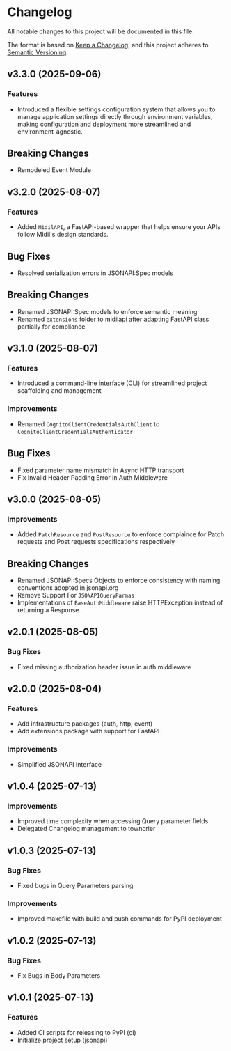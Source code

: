 # Changelog

All notable changes to this project will be documented in this file.

The format is based on [Keep a Changelog](https://keepachangelog.com/en/1.0.0/),
and this project adheres to [Semantic Versioning](https://semver.org/spec/v2.0.0.html).

## v3.3.0 (2025-09-06)

### Features

- Introduced a flexible settings configuration system that allows you to manage application settings directly through environment variables, making configuration and deployment more streamlined and environment-agnostic.

## Breaking Changes

- Remodeled Event Module


## v3.2.0 (2025-08-07)

### Features

- Added `MidilAPI`, a FastAPI-based wrapper that helps ensure your APIs follow Midil's design standards.

## Bug Fixes

- Resolved serialization errors in JSONAPI:Spec models

## Breaking Changes

- Renamed JSONAPI:Spec models to enforce semantic meaning
- Renamed `extensions` folder to midilapi after adapting FastAPI class partially for compliance


## v3.1.0 (2025-08-07)

### Features

- Introduced a command-line interface (CLI) for streamlined project scaffolding and management

### Improvements

- Renamed `CognitoClientCredentialsAuthClient` to `CognitoClientCredentialsAuthenticator`

## Bug Fixes

- Fixed parameter name mismatch in Async HTTP transport
- Fix Invalid Header Padding Error in Auth Middleware


## v3.0.0 (2025-08-05)

### Improvements

- Added `PatchResource` and `PostResource` to enforce complaince for Patch requests and Post requests specifications respectively

## Breaking Changes

- Renamed JSONAPI:Specs Objects to enforce consistency with naming conventions adopted in jsonapi.org
- Remove Support For `JSONAPIQueryParmas`
- Implementations of `BaseAuthMiddleware` raise HTTPException instead of returning a Response.


## v2.0.1 (2025-08-05)

### Bug Fixes

- Fixed missing authorization header issue in auth middleware


## v2.0.0 (2025-08-04)

### Features

- Add infrastructure packages (auth, http, event)
- Add extensions package with support for FastAPI

### Improvements

- Simplified JSONAPI Interface


## v1.0.4 (2025-07-13)

### Improvements

- Improved time complexity when accessing Query parameter fields
- Delegated Changelog management to towncrier


## v1.0.3 (2025-07-13)

### Bug Fixes

- Fixed bugs in Query Parameters parsing

### Improvements

- Improved makefile with build and push commands for PyPI deployment


## v1.0.2 (2025-07-13)

### Bug Fixes

- Fix Bugs in Body Parameters


## v1.0.1 (2025-07-13)

### Features

- Added CI scripts for releasing to PyPI (ci)
- Initialize project setup (jsonapi)
